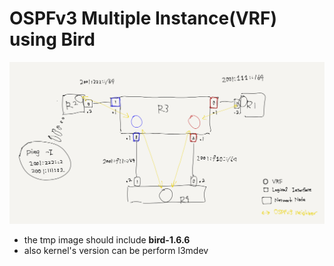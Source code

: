 
# OSPFv3 Multiple Instance(VRF) using Bird

![](./topo.png)

- the tmp image should include **bird-1.6.6**
- also kernel's version can be perform l3mdev

